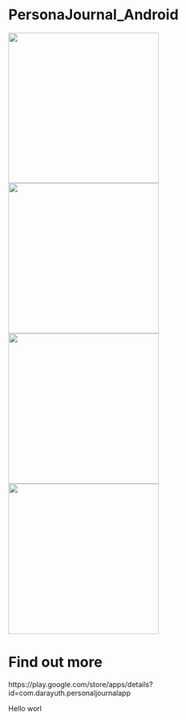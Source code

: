 # PersonaJournal_Android

<img src="https://user-images.githubusercontent.com/33853565/73470744-59bc9100-4356-11ea-83fd-d3fa037d3862.png" width=300 align=center >

<img src="https://user-images.githubusercontent.com/33853565/73468250-8078c880-4352-11ea-9207-3ffd4f1c20fb.png" width=300 align=center >


<img src="https://user-images.githubusercontent.com/33853565/73468264-84a4e600-4352-11ea-921b-fc85e23bffd4.png" width=300 >


<img src="https://user-images.githubusercontent.com/33853565/73468265-84a4e600-4352-11ea-8b2e-35de9ff6cc05.png" width=300 >


<h1> Find out more </h1>
https://play.google.com/store/apps/details?id=com.darayuth.personaljournalapp

Hello worl
